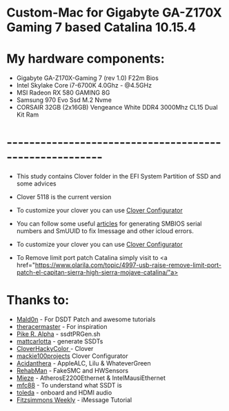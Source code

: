 # Custom-Mac for Gigabyte GA-Z170X Gaming 7 based Catalina 10.15.4

# My hardware components:
 - Gigabyte GA-Z170X-Gaming 7 (rev 1.0) F22m Bios
 - Intel Skylake Core i7-6700K 4.0Ghz - @4.5GHz
 - MSI Radeon RX 580 GAMING 8G
 - Samsung 970 Evo Ssd M.2 Nvme
 - CORSAIR 32GB (2x16GB) Vengeance White DDR4 3000Mhz CL15 Dual Kit Ram

# -------------------------------------------------------
- This study contains Clover folder in the EFI System Partition of SSD  and some advices
- Clover 5118 is the current version
- To customize your clover you can use <a href="http://mackie100projects.altervista.org">Clover Configurator</a>
- You can follow some useful <a href="http://www.fitzweekly.com/2016/02/hackintosh-imessage-tutorial.html">articles</a>
 for generating SMBIOS serial numbers and SmUUID to fix Imessage and other icloud errors.


- To customize your clover you can use <a href="http://mackie100projects.altervista.org">Clover Configurator</a> 

 - To Remove limit port patch Catalina simply visit to <a href="https://www.olarila.com/topic/4997-usb-raise-remove-limit-port-patch-el-capitan-sierra-high-sierra-mojave-catalina/"a>

# Thanks to:
- <a href="https://www.olarila.com">Mald0n</a> - For DSDT Patch and awesome tutorials
- <a href="https://github.com/theracermaster">theracermaster</a> - For inspiration
- <a href="https://github.com/Piker-Alpha">Pike R. Alpha</a> - ssdtPRGen.sh
- <a href="https://github.com/mattcarlotta">mattcarlotta</a> - generate SSDTs
- <a href="https://github.com/CloverHackyColor/CloverBootloader/releases">CloverHackyColor
</a> - Clover
- <a href="https://mackie100projects.altervista.org/download-clover-configurator/">mackie100projects</a> Clover Configurator
- <a href="https://github.com/acidanthera">Acidanthera</a> - AppleALC, Lilu & WhateverGreen
- <a href="https://bitbucket.org/RehabMan/os-x-fakesmc-kozlek/downloads/">RehabMan</a> - FakeSMC and HWSensors
- <a href="https://github.com/Mieze">Mieze</a> - AtherosE2200Ethernet & IntelMausiEthernet 
- <a href="http://www.insanelymac.com/forum/topic/313296-guide-mac-osx-1012-with-x99-broadwell-e-family-and-haswell-e-family/page-50#entry2349461">mfc88</a> - To understand what SSDT is
- <a href="https://github.com/toleda">toleda</a> - onboard and HDMI audio
- <a href="http://www.fitzweekly.com/2016/02/hackintosh-imessage-tutorial.html">Fitzsimmons Weekly</a> - iMessage Tutorial







 
 
 
 
 
 

 
 









